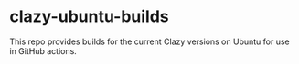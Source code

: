# clazy-ubuntu-builds

This repo provides builds for the current Clazy versions on Ubuntu for use in GitHub actions.
